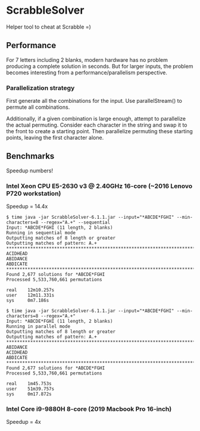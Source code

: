# ScrabbleSolver
Helper tool to cheat at Scrabble =)

## Performance
For 7 letters including 2 blanks, modern hardware has no problem producing a complete solution in seconds. But for larger inputs, the problem becomes interesting from a performance/parallelism perspective.

### Parallelization strategy
First generate all the combinations for the input. Use parallelStream() to permute all combinations.

Additionally, if a given combination is large enough, attempt to parallelize the actual permuting. Consider each character in the string and swap it to the front to create a starting point. Then parallelize permuting these starting points, leaving the first character alone.

## Benchmarks
Speedup numbers!

### Intel Xeon CPU E5-2630 v3 @ 2.40GHz 16-core (~2016 Lenovo P720 workstation)
Speedup = 14.4x
```
$ time java -jar ScrabbleSolver-6.1.1.jar --input="*ABCDE*FGHI" --min-characters=8 --regex="A.+" --sequential
Input: *ABCDE*FGHI (11 length, 2 blanks)
Running in sequential mode
Outputting matches of 8 length or greater
Outputting matches of pattern: A.+
********************************************************************************
ACIDHEAD
ABIDANCE
ABDICATE
********************************************************************************
Found 2,677 solutions for *ABCDE*FGHI
Processed 5,533,760,661 permutations

real    12m10.257s
user    12m11.331s
sys     0m7.186s

$ time java -jar ScrabbleSolver-6.1.1.jar --input="*ABCDE*FGHI" --min-characters=8 --regex="A.+"
Input: *ABCDE*FGHI (11 length, 2 blanks)
Running in parallel mode
Outputting matches of 8 length or greater
Outputting matches of pattern: A.+
********************************************************************************
ABIDANCE                                                                        
ACIDHEAD                                                                        
ABDICATE                                                                        
********************************************************************************
Found 2,677 solutions for *ABCDE*FGHI
Processed 5,533,760,661 permutations

real    1m45.753s
user    51m39.757s
sys     0m17.872s
```

### Intel Core i9-9880H 8-core (2019 Macbook Pro 16-inch)
Speedup = 4x
```
```
